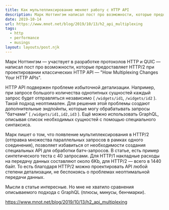 ```yaml
---
title: Как мультепликсирование меняет работу с HTTP API
description: Марк Ноттингэм написал пост про возможности, которые предоставляет HTTP/2 при проектировании классических HTTP API
date: 2019-10-14
url: https://www.mnot.net/blog/2019/10/13/h2_api_multiplexing
tags:
  - http
  - performance
  - musings
layout: layouts/post.njk
---
```

Марк Ноттингэм — участвует в разработке протоколов HTTP и QUIC — написал пост про возможности, которые предоставляет HTTP/2 при проектировании классических HTTP API — "How Multiplexing Changes Your HTTP APIs".

HTTP API подвержен проблеме избыточной детализации. Например, при запросе большого количества однотипных сущностей каждый запрос будет отправляться независимо ( `/widgets/id1`, `/widgets/id2` ). Такой подход неоптимален. Для решения этой проблемы создают дополнительные эндпойнты, которые могу обрабатывать запросы "батчами" ( `/widgets/id1,id2,id3` ). Ещё можно использовать GraphQL, описывая список необходимых сущностей с помощью специального синтаксиса.

Марк пишет о том, что появление мультиплексирования в HTTP/2 (отправка множества параллельных запросов в рамках одного соединения), позволяет избавиться от необходимости создания специальных API для обработки батч-запросов. В статье, есть пример синтетического теста с 40 запросами. Для HTTP/1 накладные расходы на передачу данных составляют около 6Kb, для HTTP/2 — всего в 1440 байт. То есть благодаря HTTP/2 можно проектировать API любой степени детализации, не беспокоясь о проблемах неоптимальной передачи данных.

Мысли в статье интересные. Но мне не хватило сравнения описываемого подхода с GraphQL (плюсы, минусы, бенчмарки).

https://www.mnot.net/blog/2019/10/13/h2_api_multiplexing
